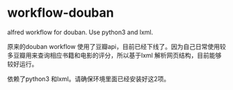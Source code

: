 # workflow-douban
alfred workflow for douban. Use python3 and lxml.

原来的douban workflow 使用了豆瓣api，目前已经下线了。因为自己日常使用较多豆瓣用来查询相应书籍和电影的评分，所以基于lxml 解析网页结构，目前能够较好运行。

依赖了python3 和lxml。请确保环境里面已经安装好这2项。